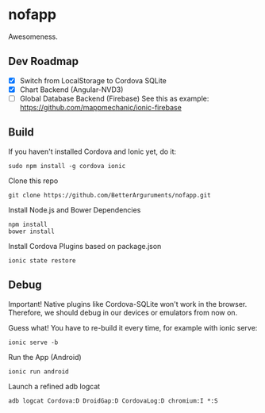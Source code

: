 # nofapp
Awesomeness.

## Dev Roadmap
- [x] Switch from LocalStorage to Cordova SQLite
- [x] Chart Backend (Angular-NVD3)
- [ ] Global Database Backend (Firebase) See this as example: https://github.com/mappmechanic/ionic-firebase

## Build
If you haven't installed Cordova and Ionic yet, do it:
```
sudo npm install -g cordova ionic
```
Clone this repo
```
git clone https://github.com/BetterArguruments/nofapp.git
```
Install Node.js and Bower Dependencies
```
npm install
bower install
```
Install Cordova Plugins based on package.json
```
ionic state restore
```

## Debug
Important! Native plugins like Cordova-SQLite won't work in the browser. Therefore, we should debug in our devices or emulators from now on.

Guess what! You have to re-build it every time, for example with ionic serve:
```
ionic serve -b
```
Run the App (Android)
```
ionic run android
```
Launch a refined adb logcat
```
adb logcat Cordova:D DroidGap:D CordovaLog:D chromium:I *:S
```
